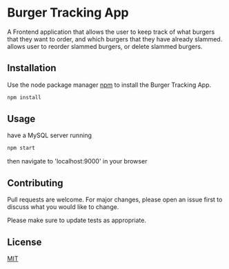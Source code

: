 # Burger Tracking App

A Frontend application that allows the user to keep track of what burgers that they want to order, and which burgers that they have already slammed. allows user to reorder slammed burgers, or delete slammed burgers.

## Installation

Use the node package manager [npm](https://nodejs.org/en/) to install the Burger Tracking App.

```bash
npm install
```

## Usage

have a MySQL server running

```node.js
npm start
```

then navigate to 'localhost:9000' in your browser

## Contributing
Pull requests are welcome. For major changes, please open an issue first to discuss what you would like to change.

Please make sure to update tests as appropriate.

## License
[MIT](https://choosealicense.com/licenses/mit/)
